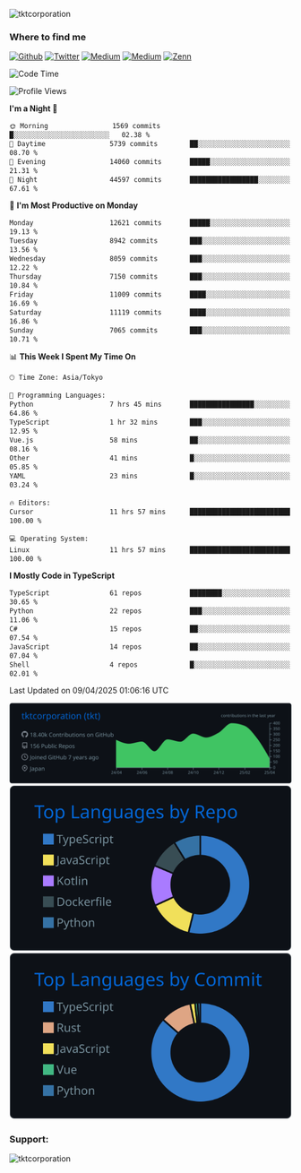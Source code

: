 <p align="left"> <img src="https://komarev.com/ghpvc/?username=tktcorporation&label=Profile%20views&color=0e75b6&style=flat" alt="tktcorporation" /> </p>

<h3>Where to find me</h3>
<p>
<a href="https://github.com/tktcorporation" target="_blank"><img alt="Github" src="https://img.shields.io/badge/GitHub-%2312100E.svg?&style=for-the-badge&logo=Github&logoColor=white" /></a>
<a href="https://twitter.com/tktcorporation" target="_blank"><img alt="Twitter" src="https://img.shields.io/badge/twitter-%231DA1F2.svg?&style=for-the-badge&logo=twitter&logoColor=white" /></a>
<a href="https://www.linkedin.com/in/tktcorporation" target="_blank"><img alt="Medium" src="https://img.shields.io/badge/linkdin-0a66c2.svg?&style=for-the-badge&logo=linkedin&logoColor=white" /></a>
<a href="https://qiita.com/tktcorporation" target="_blank"><img alt="Medium" src="https://img.shields.io/badge/qiita-55C500.svg?&style=for-the-badge&logo=qiita&logoColor=white" /></a>
<a href="https://zenn.dev/tktcorporation" target="_blank"><img alt="Zenn" src="https://img.shields.io/badge/Zenn-3EA8FF.svg?&style=for-the-badge&logo=Zenn&logoColor=white" /></a>
</p>
  
<!--START_SECTION:waka-->
![Code Time](http://img.shields.io/badge/Code%20Time-2%2C275%20hrs%2013%20mins-blue)

![Profile Views](http://img.shields.io/badge/Profile%20Views-0-blue)

**I'm a Night 🦉** 

```text
🌞 Morning                1569 commits        █░░░░░░░░░░░░░░░░░░░░░░░░   02.38 % 
🌆 Daytime                5739 commits        ██░░░░░░░░░░░░░░░░░░░░░░░   08.70 % 
🌃 Evening                14060 commits       █████░░░░░░░░░░░░░░░░░░░░   21.31 % 
🌙 Night                  44597 commits       █████████████████░░░░░░░░   67.61 % 
```
📅 **I'm Most Productive on Monday** 

```text
Monday                   12621 commits       █████░░░░░░░░░░░░░░░░░░░░   19.13 % 
Tuesday                  8942 commits        ███░░░░░░░░░░░░░░░░░░░░░░   13.56 % 
Wednesday                8059 commits        ███░░░░░░░░░░░░░░░░░░░░░░   12.22 % 
Thursday                 7150 commits        ███░░░░░░░░░░░░░░░░░░░░░░   10.84 % 
Friday                   11009 commits       ████░░░░░░░░░░░░░░░░░░░░░   16.69 % 
Saturday                 11119 commits       ████░░░░░░░░░░░░░░░░░░░░░   16.86 % 
Sunday                   7065 commits        ███░░░░░░░░░░░░░░░░░░░░░░   10.71 % 
```


📊 **This Week I Spent My Time On** 

```text
🕑︎ Time Zone: Asia/Tokyo

💬 Programming Languages: 
Python                   7 hrs 45 mins       ████████████████░░░░░░░░░   64.86 % 
TypeScript               1 hr 32 mins        ███░░░░░░░░░░░░░░░░░░░░░░   12.95 % 
Vue.js                   58 mins             ██░░░░░░░░░░░░░░░░░░░░░░░   08.16 % 
Other                    41 mins             █░░░░░░░░░░░░░░░░░░░░░░░░   05.85 % 
YAML                     23 mins             █░░░░░░░░░░░░░░░░░░░░░░░░   03.24 % 

🔥 Editors: 
Cursor                   11 hrs 57 mins      █████████████████████████   100.00 % 

💻 Operating System: 
Linux                    11 hrs 57 mins      █████████████████████████   100.00 % 
```

**I Mostly Code in TypeScript** 

```text
TypeScript               61 repos            ████████░░░░░░░░░░░░░░░░░   30.65 % 
Python                   22 repos            ███░░░░░░░░░░░░░░░░░░░░░░   11.06 % 
C#                       15 repos            ██░░░░░░░░░░░░░░░░░░░░░░░   07.54 % 
JavaScript               14 repos            ██░░░░░░░░░░░░░░░░░░░░░░░   07.04 % 
Shell                    4 repos             █░░░░░░░░░░░░░░░░░░░░░░░░   02.01 % 
```




 Last Updated on 09/04/2025 01:06:16 UTC
<!--END_SECTION:waka-->

[![](https://raw.githubusercontent.com/tktcorporation/tktcorporation/master/profile-summary-card-output/github_dark/0-profile-details.svg)](https://github.com/vn7n24fzkq/github-profile-summary-cards)
[![](https://raw.githubusercontent.com/tktcorporation/tktcorporation/master/profile-summary-card-output/github_dark/1-repos-per-language.svg)](https://github.com/vn7n24fzkq/github-profile-summary-cards) [![](https://raw.githubusercontent.com/tktcorporation/tktcorporation/master/profile-summary-card-output/github_dark/2-most-commit-language.svg)](https://github.com/vn7n24fzkq/github-profile-summary-cards)

<h3 align="left">Support:</h3>
<p><a href="https://www.buymeacoffee.com/tktcorporation"> <img align="left" src="https://cdn.buymeacoffee.com/buttons/v2/default-yellow.png" height="50" width="210" alt="tktcorporation" /></a></p><br><br>

